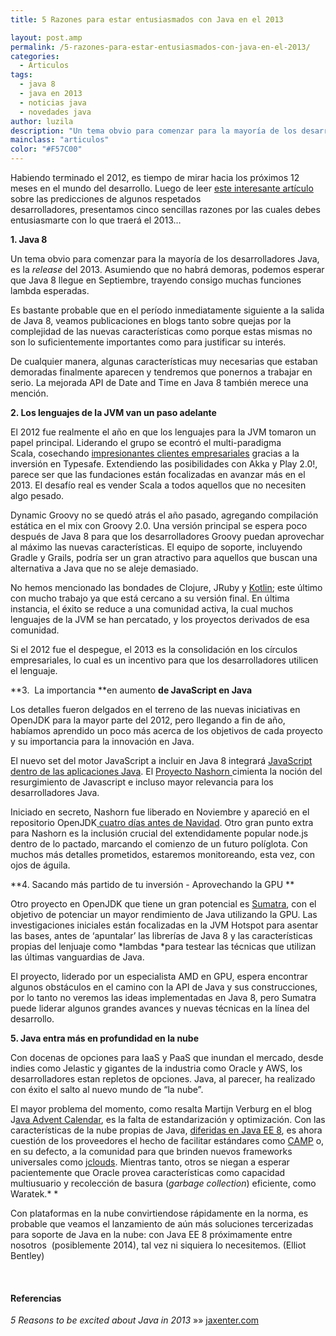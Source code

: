 ```yaml
---
title: 5 Razones para estar entusiasmados con Java en el 2013

layout: post.amp
permalink: /5-razones-para-estar-entusiasmados-con-java-en-el-2013/
categories:
  - Articulos
tags:
  - java 8
  - java en 2013
  - noticias java
  - novedades java
author: luzila
description: "Un tema obvio para comenzar para la mayoría de los desarrolladores Java, es la *release* del 2013. Asumiendo que no habrá demoras, podemos esperar que Java 8 llegue en Septiembre, trayendo consigo muchas funciones lambda esperadas."
mainclass: "articulos"
color: "#F57C00"
---
```

<amp-img on="tap:lightbox1" role="button" tabindex="0" layout="responsive" src="/assets/img/2012/12/java1-300x227.jpg" alt="java" width="300px" height="227px" />

Habiendo terminado el 2012, es tiempo de mirar hacia los próximos 12 meses en el mundo del desarrollo. Luego de leer <a href="http://jaxenter.com/what-will-2013-bring-developers-place-their-bets-45933.html" target="_blank">este interesante artículo</a> sobre las predicciones de algunos respetados desarrolladores, presentamos cinco sencillas razones por las cuales debes entusiasmarte con lo que traerá el 2013&#8230;

**1. Java 8**

Un tema obvio para comenzar para la mayoría de los desarrolladores Java, es la *release* del 2013. Asumiendo que no habrá demoras, podemos esperar que Java 8 llegue en Septiembre, trayendo consigo muchas funciones lambda esperadas.

Es bastante probable que en el período inmediatamente siguiente a la salida de Java 8, veamos publicaciones en blogs tanto sobre quejas por la complejidad de las nuevas características como porque estas mismas no son lo suficientemente importantes como para justificar su interés.

<!--ad-->


De cualquier manera, algunas características muy necesarias que estaban demoradas finalmente aparecen y tendremos que ponernos a trabajar en serio. La mejorada API de Date and Time en Java 8 también merece una mención.

**2. Los lenguajes de la JVM van un paso adelante**

El 2012 fue realmente el año en que los lenguajes para la JVM tomaron un papel principal. Liderando el grupo se econtró el multi-paradigma Scala, cosechando <a href="http://www.scala-lang.org/node/1658" target="_blank">impresionantes clientes empresariales</a> gracias a la inversión en Typesafe. Extendiendo las posibilidades con Akka y Play 2.0!, parece ser que las fundaciones están focalizadas en avanzar más en el 2013. El desafío real es vender Scala a todos aquellos que no necesiten algo pesado.

Dynamic Groovy no se quedó atrás el año pasado, agregando compilación estática en el mix con Groovy 2.0. Una versión principal se espera poco después de Java 8 para que los desarrolladores Groovy puedan aprovechar al máximo las nuevas características. El equipo de soporte, incluyendo Gradle y Grails, podría ser un gran atractivo para aquellos que buscan una alternativa a Java que no se aleje demasiado.

No hemos mencionado las bondades de Clojure, JRuby y <a href="http://kotlin.jetbrains.org/" target="_blank">Kotlin</a>; este último con mucho trabajo ya que está cercano a su versión final. En última instancia, el éxito se reduce a una comunidad activa, la cual muchos lenguajes de la JVM se han percatado, y los proyectos derivados de esa comunidad.

Si el 2012 fue el despegue, el 2013 es la consolidación en los círculos empresariales, lo cual es un incentivo para que los desarrolladores utilicen el lenguaje.

**3.  La importancia **en aumento **de JavaScript en Java**

Los detalles fueron delgados en el terreno de las nuevas iniciativas en OpenJDK para la mayor parte del 2012, pero llegando a fin de año, habíamos aprendido un poco más acerca de los objetivos de cada proyecto y su importancia para la innovación en Java.

El nuevo set del motor JavaScript a incluir en Java 8 integrará <a href="http://mail.openjdk.java.net/pipermail/announce/2012-November/000139.html" target="_blank">JavaScript dentro de las aplicaciones Java</a>. El <a href="http://openjdk.java.net/projects/nashorn/" target="_blank">Proyecto Nashorn </a>cimienta la noción del resurgimiento de Javascript e incluso mayor relevancia para los desarrolladores Java.

Iniciado en secreto, Nashorn fue liberado en Noviembre y apareció en el repositorio OpenJDK<a href="https://blogs.oracle.com/nashorn/entry/open_for_business" target="_blank"> cuatro días antes de Navidad</a>. Otro gran punto extra para Nashorn es la inclusión crucial del extendidamente popular node.js dentro de lo pactado, marcando el comienzo de un futuro políglota. Con muchos más detalles prometidos, estaremos monitoreando, esta vez, con ojos de águila.

**4. Sacando más partido de tu inversión - Aprovechando la GPU **

Otro proyecto en OpenJDK que tiene un gran potencial es <a href="http://openjdk.java.net/projects/sumatra/" target="_blank">Sumatra</a>, con el objetivo de potenciar un mayor rendimiento de Java utilizando la GPU. Las investigaciones iniciales están focalizadas en la JVM Hotspot para asentar las bases, antes de &#8216;apuntalar&#8217; las librerías de Java 8 y las características propias del lenjuaje como *lambdas *para testear las técnicas que utilizan las últimas vanguardias de Java.

El proyecto, liderado por un especialista AMD en GPU, espera encontrar algunos obstáculos en el camino con la API de Java y sus construcciones, por lo tanto no veremos las ideas implementadas en Java 8, pero Sumatra puede liderar algunos grandes avances y nuevas técnicas en la línea del desarrollo.

**5. Java entra más en profundidad en la nube**

Con docenas de opciones para IaaS y PaaS que inundan el mercado, desde indies como Jelastic y gigantes de la industria como Oracle y AWS, los desarrolladores estan repletos de opciones. Java, al parecer, ha realizado con éxito el salto al nuevo mundo de &#8220;la nube&#8221;.

El mayor problema del momento, como resalta Martijn Verburg en el blog J<a href="http://www.javaadvent.com/2012/12/java-2012-review-and-future-predictions.html" target="_blank">ava Advent Calendar</a>, es la falta de estandarización y optimización. Con las características de la nube propias de Java, <a href="http://jaxenter.com/oracle-pushes-cloud-features-back-to-java-ee-8-44301.html" target="_blank">diferidas en Java EE 8</a>, es ahora cuestión de los proveedores el hecho de facilitar estándares como <a href="http://jaxenter.com/round-the-campfire-talking-paas-standards-with-oracle-cloudsoft-and-cloudbees-44571.html" target="_blank">CAMP</a> o, en su defecto, a la comunidad para que brinden nuevos frameworks universales como <a href="http://www.jclouds.org/" target="_blank">jclouds</a>. Mientras tanto, otros se niegan a esperar pacientemente que Oracle provea características como capacidad multiusuario y recolección de basura (*garbage collection*) eficiente, como Waratek.*
*

Con plataformas en la nube convirtiendose rápidamente en la norma, es probable que veamos el lanzamiento de aún más soluciones tercerizadas para soporte de Java en la nube: con Java EE 8 próximamente entre nosotros  (posiblemente 2014), tal vez ni siquiera lo necesitemos. (Elliot Bentley)

&nbsp;

#### Referencias

*5 Reasons to be excited about Java in 2013* »» <a href="http://jaxenter.com/5-reasons-to-be-excited-about-java-in-2013-45938.html" target="_blank">jaxenter.com</a>

&nbsp;
